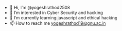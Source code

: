 - 👋 Hi, I’m @yogeshrathod2508
- 👀 I’m interested in Cyber Security and hacking
- 🌱 I’m currently learning javascript and ethical hacking
- 📫 How to reach me yogeshrathod19@gnu.ac.in
<!-- - 💞️ I’m looking to collaborate on ... -->


<!---
yogeshrathod2508/yogeshrathod2508 is a ✨ special ✨ repository because its `README.md` (this file) appears on your GitHub profile.
You can click the Preview link to take a look at your changes.
--->
